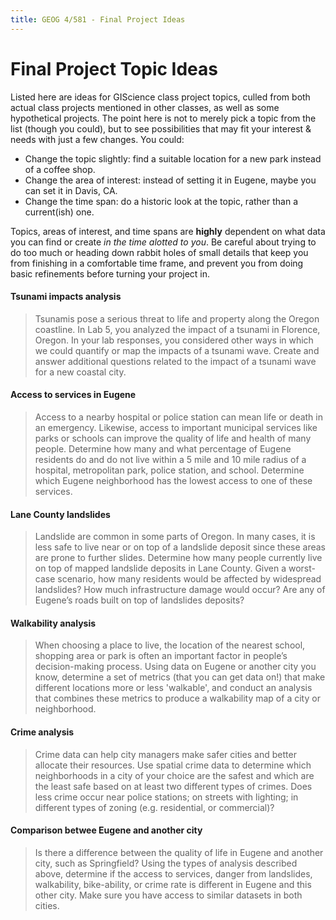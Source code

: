 ```yaml
---
title: GEOG 4/581 - Final Project Ideas
---
```


# Final Project Topic Ideas

Listed here are ideas for GIScience class project topics, culled from both actual class projects mentioned in other classes, as well as some hypothetical projects. The point here is not to merely pick a topic from the list (though you could), but to see possibilities that may fit your interest & needs with just a few changes. You could:

* Change the topic slightly: find a suitable location for a new park instead of a coffee shop.
* Change the area of interest: instead of setting it in Eugene, maybe you can set it in Davis, CA.
* Change the time span: do a historic look at the topic, rather than a current(ish) one.

Topics, areas of interest, and time spans are **highly** dependent on what data you can find or create *in the time alotted to you*. Be careful about trying to do too much or heading down rabbit holes of small details that keep you from finishing in a comfortable time frame, and prevent you from doing basic refinements before turning your project in.

#### Tsunami impacts analysis

> Tsunamis pose a serious threat to life and property along the Oregon coastline. In Lab 5, you analyzed the impact of a tsunami in Florence, Oregon. In your lab responses, you considered other ways in which we could quantify or map the impacts of a tsunami wave. Create and answer additional questions related to the impact of a tsunami wave for a new coastal city.

#### Access to services in Eugene

> Access to a nearby hospital or police station can mean life or death in an emergency. Likewise, access to important municipal services like parks or schools can improve the quality of life and health of many people. Determine how many and what percentage of Eugene residents do and do not live within a 5 mile and 10 mile radius of a hospital, metropolitan park, police station, and school. Determine which Eugene neighborhood has the lowest access to one of these services.

#### Lane County landslides

> Landslide are common in some parts of Oregon. In many cases, it is less safe to live near or on top of a landslide deposit since these areas are prone to further slides. Determine how many people currently live on top of mapped landslide deposits in Lane County. Given a worst-case scenario, how many residents would be affected by widespread landslides? How much infrastructure damage would occur? Are any of Eugene’s roads built on top of landslides deposits?

#### Walkability analysis

> When choosing a place to live, the location of the nearest school, shopping area or park is often an important factor in people’s decision-making process. Using data on Eugene or another city you know, determine a set of metrics (that you can get data on!) that make different locations more or less 'walkable', and conduct an analysis that combines these metrics to produce a walkability map of a city or neighborhood.

#### Crime analysis

> Crime data can help city managers make safer cities and better allocate their resources. Use spatial crime data to determine which neighborhoods in a city of your choice are the safest and which are the least safe based on at least two different types of crimes. Does less crime occur near police stations; on streets with lighting; in different types of zoning (e.g. residential, or commercial)?

#### Comparison betwee Eugene and another city

> Is there a difference between the quality of life in Eugene and another city, such as Springfield? Using the types of analysis described above, determine if the access to services, danger from landslides, walkability, bike-ability, or crime rate is different in Eugene and this other city. Make sure you have access to similar datasets in both cities.

